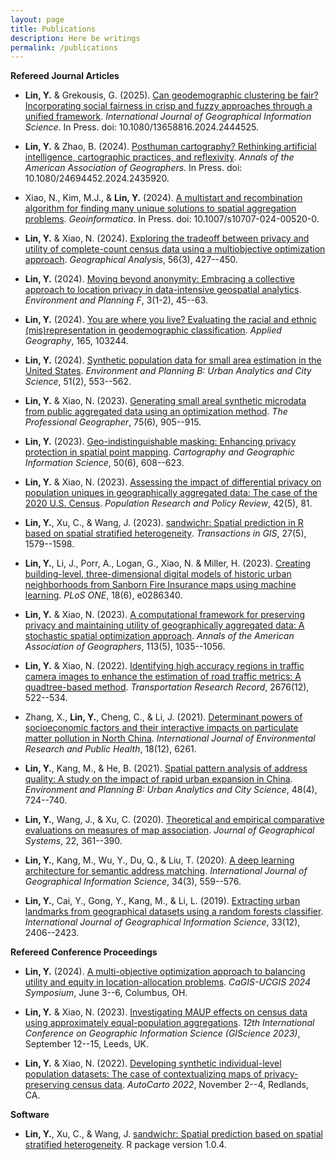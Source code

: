 ```yaml
---
layout: page
title: Publications
description: Here be writings
permalink: /publications
---
```


**Refereed Journal Articles**

- **Lin, Y.** & Grekousis, G. (2025). [Can geodemographic clustering be fair? Incorporating social fairness in crisp and fuzzy approaches through a unified framework](https://doi.org/10.1080/13658816.2024.2444525). *International Journal of Geographical Information Science*. In Press. doi: 10.1080/13658816.2024.2444525.

- **Lin, Y.** & Zhao, B. (2024). [Posthuman cartography? Rethinking artificial intelligence, cartographic practices, and reflexivity](https://doi.org/10.1080/24694452.2024.2435920). *Annals of the American Association of Geographers*. In Press. doi: 10.1080/24694452.2024.2435920.

- Xiao, N., Kim, M.J., & **Lin, Y.** (2024). [A multistart and recombination algorithm for finding many unique solutions to spatial aggregation problems](https://doi.org/10.1007/s10707-024-00520-0). *Geoinformatica*. In Press. doi: 10.1007/s10707-024-00520-0.

- **Lin, Y.** & Xiao, N. (2024). [Exploring the tradeoff between privacy and utility of complete-count census data using a multiobjective optimization approach](https://doi.org/10.1111/gean.12388). *Geographical Analysis*, 56(3), 427--450.

- **Lin, Y.** (2024). [Moving beyond anonymity: Embracing a collective approach to location privacy in data-intensive geospatial analytics](https://journals.sagepub.com/doi/10.1177/26349825231224029). *Environment and Planning F*, 3(1-2), 45--63.

- **Lin, Y.** (2024). [You are where you live? Evaluating the racial and ethnic (mis)representation in geodemographic classification](https://doi.org/10.1016/j.apgeog.2024.103244). *Applied Geography*, 165, 103244.

- **Lin, Y.** (2024). [Synthetic population data for small area estimation in the United States](https://doi.org/10.1177/23998083231215825). *Environment and Planning B: Urban Analytics and City Science*, 51(2), 553--562.

- **Lin, Y.** & Xiao, N. (2023). [Generating small areal synthetic microdata from public aggregated data using an optimization method](https://www.tandfonline.com/doi/full/10.1080/00330124.2023.2207640). *The Professional Geographer*, 75(6), 905--915.

- **Lin, Y.** (2023). [Geo-indistinguishable masking: Enhancing privacy protection in spatial point mapping](https://doi.org/10.1080/15230406.2023.2267967). *Cartography and Geographic Information Science*, 50(6), 608--623.

- **Lin, Y.** & Xiao, N. (2023). [Assessing the impact of differential privacy on population uniques in geographically aggregated data: The case of the 2020 U.S. Census](https://link.springer.com/article/10.1007/s11113-023-09829-4). *Population Research and Policy Review*, 42(5), 81.

- **Lin, Y.**, Xu, C., & Wang, J. (2023). [sandwichr: Spatial prediction in R based on spatial stratified heterogeneity](https://onlinelibrary.wiley.com/doi/full/10.1111/tgis.13088). *Transactions in GIS*, 27(5), 1579--1598.

- **Lin, Y.**, Li, J., Porr, A., Logan, G., Xiao, N. & Miller, H. (2023). [Creating building-level, three-dimensional digital models of historic urban neighborhoods from Sanborn Fire Insurance maps using machine learning](http://dx.doi.org/10.1371/journal.pone.0286340). *PLoS ONE*, 18(6), e0286340.

- **Lin, Y.** & Xiao, N. (2023). [A computational framework for preserving privacy and maintaining utility of geographically aggregated data: A stochastic spatial optimization approach](https://www.tandfonline.com/doi/abs/10.1080/24694452.2023.2178377). *Annals of the American Association of Geographers*, 113(5), 1035--1056.

- **Lin, Y.** & Xiao, N. (2022). [Identifying high accuracy regions in traffic camera images to enhance the estimation of road traffic metrics: A quadtree-based method](https://journals.sagepub.com/doi/abs/10.1177/03611981221096117?journalCode=trra). *Transportation Research Record*, 2676(12), 522--534.

- Zhang, X., **Lin, Y.**, Cheng, C., & Li, J. (2021). [Determinant powers of socioeconomic factors and their interactive impacts on particulate matter pollution in North China](https://www.mdpi.com/1660-4601/18/12/6261). *International Journal of Environmental Research and Public Health*, 18(12), 6261.

- **Lin, Y.**, Kang, M., & He, B. (2021). [Spatial pattern analysis of address quality: A study on the impact of rapid urban expansion in China](https://journals.sagepub.com/doi/abs/10.1177/2399808319895272?journalCode=epbb). *Environment and Planning B: Urban Analytics and City Science*, 48(4), 724--740.

- **Lin, Y.**, Wang, J., & Xu, C. (2020). [Theoretical and empirical comparative evaluations on measures of map association](https://link.springer.com/article/10.1007/s10109-020-00324-4). *Journal of Geographical Systems*, 22, 361--390.

- **Lin, Y.**, Kang, M., Wu, Y., Du, Q., & Liu, T. (2020). [A deep learning architecture for semantic address matching](https://www.tandfonline.com/doi/abs/10.1080/13658816.2019.1681431). *International Journal of Geographical Information Science*, 34(3), 559--576.

- **Lin, Y.**, Cai, Y., Gong, Y., Kang, M., & Li, L. (2019). [Extracting urban landmarks from geographical datasets using a random forests classifier](https://www.tandfonline.com/doi/abs/10.1080/13658816.2019.1620238). *International Journal of Geographical Information Science*, 33(12), 2406--2423.


**Refereed Conference Proceedings**
-  **Lin, Y.** (2024). [A multi-objective optimization approach to balancing utility and equity in location-allocation problems](https://cartogis.org/docs/conferences/CaGIS_UCGIS_2024/Research%20Paper/CAGIS-UCGIS-2024_ResearchPaper_Session2.pdf). *CaGIS-UCGIS 2024 Symposium*, June 3--6, Columbus, OH.

- **Lin, Y.** & Xiao, N. (2023). [Investigating MAUP effects on census data using approximately equal-population aggregations](https://drops.dagstuhl.de/opus/volltexte/2023/18942/). *12th International Conference on Geographic Information Science (GIScience 2023)*, September 12--15, Leeds, UK.

- **Lin, Y.** & Xiao, N. (2022). [Developing synthetic individual-level population datasets: The case of contextualizing maps of privacy-preserving census data](https://cartogis.org/docs/autocarto/2022/docs/abstracts/Session7_Lin_5258.pdf). *AutoCarto 2022*, November 2--4, Redlands, CA.


**Software**
- **Lin, Y.**, Xu, C., & Wang, J. [sandwichr: Spatial prediction based on spatial stratified heterogeneity](https://cran.r-project.org/web/packages/sandwichr/). R package version 1.0.4.